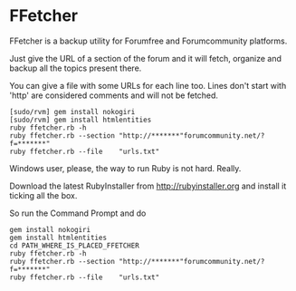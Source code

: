 FFetcher
=========

FFetcher is a backup utility for Forumfree and Forumcommunity platforms.

Just give the URL of a section of the forum and it will fetch, organize and backup all the topics present there.

You can give a file with some URLs for each line too. Lines don't start with 'http' are considered comments and will not be fetched. 

```
[sudo/rvm] gem install nokogiri
[sudo/rvm] gem install htmlentities
ruby ffetcher.rb -h
ruby ffetcher.rb --section "http://*******"forumcommunity.net/?f=*******"
ruby ffetcher.rb --file    "urls.txt"
```

Windows user, please, the way to run Ruby is not hard. Really.

Download the latest RubyInstaller from http://rubyinstaller.org and install it ticking all the box.

So run the Command Prompt and do

```
gem install nokogiri
gem install htmlentities
cd PATH_WHERE_IS_PLACED_FFETCHER
ruby ffetcher.rb -h
ruby ffetcher.rb --section "http://*******"forumcommunity.net/?f=*******"
ruby ffetcher.rb --file    "urls.txt"
```